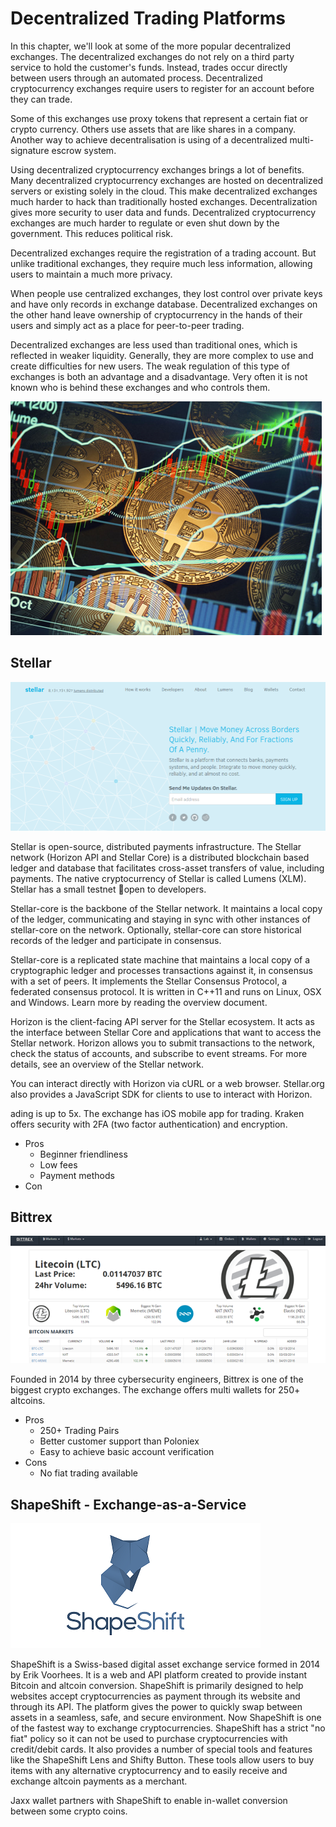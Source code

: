 # Decentralized Trading Platforms

In this chapter, we'll look at some of the more popular decentralized exchanges. The decentralized exchanges do not rely on a third party service to hold the customer's funds. Instead, trades occur directly between users through an automated process.  Decentralized cryptocurrency exchanges require users to register for an account before they can trade.

Some of this exchanges use proxy tokens that represent a certain fiat or crypto currency. Others use assets that are like shares in a company. Another way to achieve decentralisation is using of a decentralized multi-signature escrow system.

Using decentralized cryptocurrency exchanges brings a lot of benefits. Many decentralized cryptocurrency exchanges are hosted on decentralized servers or existing solely in the cloud. This make decentralized exchanges much harder to hack than traditionally hosted exchanges. Decentralization gives more security to user data and funds. Decentralized cryptocurrency exchanges are much harder to regulate or even shut down by the government. This reduces political risk.

Decentralized exchanges require the registration of a trading account. But unlike traditional exchanges, they require much less information, allowing users to maintain a much more privacy.

When people use centralized exchanges, they lost control over private keys and have only records in exchange database. Decentralized exchanges on the other hand leave ownership of cryptocurrency in the hands of their users and simply act as a place for peer-to-peer trading.

Decentralized exchanges are less used than traditional ones, which is reflected in weaker liquidity. Generally, they are more complex to use and create difficulties for new users. The weak regulation of this type of exchanges is both an advantage and a disadvantage. Very often it is not known who is behind these exchanges and who controls them.

![](/assets/DecentralizedTradingPlatforms.png)

## Stellar

![](/assets/Stellar.png)

Stellar is open-source, distributed payments infrastructure. The Stellar network \(Horizon API and Stellar Core\) is a distributed blockchain based ledger and database that facilitates cross-asset transfers of value, including payments. The native cryptocurrency of Stellar is called Lumens \(XLM\). Stellar has a small testnet open to developers.

Stellar-core is the backbone of the Stellar network. It maintains a local copy of the ledger, communicating and staying in sync with other instances of stellar-core on the network. Optionally, stellar-core can store historical records of the ledger and participate in consensus. 

Stellar-core is a replicated state machine that maintains a local copy of a cryptographic ledger and processes transactions against it, in consensus with a set of peers. It implements the Stellar Consensus Protocol, a federated consensus protocol. It is written in C++11 and runs on Linux, OSX and Windows. Learn more by reading the overview document.

Horizon is the client-facing API server for the Stellar ecosystem. It acts as the interface between Stellar Core and applications that want to access the Stellar network. Horizon allows you to submit transactions to the network, check the status of accounts, and subscribe to event streams. For more details, see an overview of the Stellar network.



You can interact directly with Horizon via cURL or a web browser. Stellar.org also provides a JavaScript SDK for clients to use to interact with Horizon.

ading is up to 5x. The exchange has iOS mobile app for trading. Kraken offers security with 2FA \(two factor authentication\) and encryption.

* Pros
  * Beginner friendliness
  * Low fees
  * Payment methods
* Con

## Bittrex

![](/assets/Bittrex.png)

Founded in 2014 by three cybersecurity engineers, Bittrex is one of the biggest crypto exchanges. The exchange offers multi wallets for 250+ altcoins.

* Pros
  * 250+ Trading Pairs 
  * Better customer support than Poloniex 
  * Easy to achieve basic account verification 
* Cons
  * No fiat trading available

## ShapeShift - Exchange-as-a-Service

![](/assets/ShapeShift.png)

ShapeShift is a Swiss-based digital asset exchange service formed in 2014 by Erik Voorhees. It is a web and API platform created to provide instant Bitcoin and altcoin conversion. ShapeShift is primarily designed to help websites accept cryptocurrencies as payment through its website and through its API. The platform gives the power to quickly swap between assets in a seamless, safe, and secure environment. Now ShapeShift is one of the fastest way to exchange cryptocurrencies. ShapeShift has a strict "no fiat" policy so it can not be used to purchase cryptocurrencies with credit/debit cards.  It also provides a number of special tools and features like the ShapeShift Lens and Shifty Button. These tools allow users to buy items with any alternative cryptocurrency and to easily receive and exchange altcoin payments as a merchant.

Jaxx wallet partners with ShapeShift to enable in-wallet conversion between some crypto coins.

